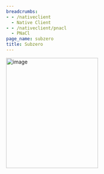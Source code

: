 ```yaml
---
breadcrumbs:
- - /nativeclient
  - Native Client
- - /nativeclient/pnacl
  - PNaCl
page_name: subzero
title: Subzero
---
```


<img alt="image" src="http://www.google.com/chart" height=300 width=250>